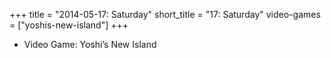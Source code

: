 +++
title = "2014-05-17: Saturday"
short_title = "17: Saturday"
video-games = ["yoshis-new-island"]
+++


* Video Game: Yoshi’s New Island